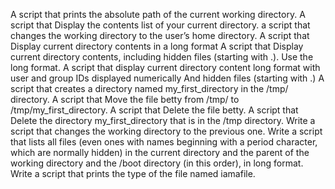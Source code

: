 A script that prints the absolute path of the current working directory.
A script that Display the contents list of your current directory.
a script that changes the working directory to the user’s home directory.
A script that Display current directory contents in a long format
A script that Display current directory contents, including hidden files (starting with .). Use the long format.
A script that display current directory content long format with user and group IDs displayed numerically And hidden files (starting with .)
A script that creates a directory named my_first_directory in the /tmp/ directory.
A script that Move the file betty from /tmp/ to /tmp/my_first_directory.
A script that Delete the file betty.
A script that Delete the directory my_first_directory that is in the /tmp directory.
Write a script that changes the working directory to the previous one.
Write a script that lists all files (even ones with names beginning with a period character, which are normally hidden) in the current directory and the parent of the working directory and the /boot directory (in this order), in long format.
Write a script that prints the type of the file named iamafile. 